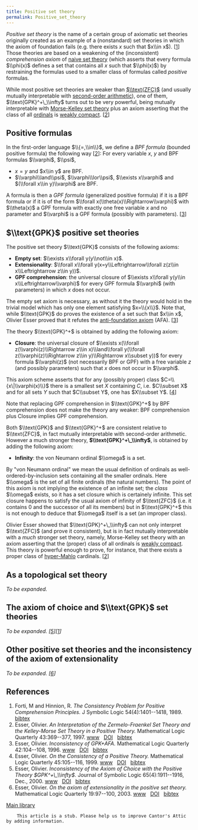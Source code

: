 ```yaml
---
title: Positive set theory
permalink: Positive_set_theory
---
```


*Positive set theory* is the name of a certain group of axiomatic set
theories originally created as an example of a (nonstandard) set
theories in which the axiom of foundation fails (e.g. there exists $x$
such that $x\\in x$).
\[[1](#bibkey_FortiHinnion89:ConsitencyProblemPositiveComp)\] Those
theories are based on a weakening of the (inconsistent) *comprehension
axiom* of
<a href="index.php?title=Naive_set_theory&amp;action=edit&amp;redlink=1" class="new" title="Naive set theory (page does not exist)">naive set theory</a>
(which asserts that every formula $\\phi(x)$ defines a set that contains
all $x$ such that $\\phi(x)$) by restraining the formulas used to a
smaller class of formulas called *positive* formulas.

While most positive set theories are weaker than
[$\\text{ZFC}$](ZFC "ZFC")
(and usually mutually interpretable with
<a href="http://en.wikipedia.org/wiki/second-order_arithmetic" class="extiw" title="wikipedia:second-order arithmetic">second-order arithmetic</a>),
one of them, $\\text{GPK}^+\_\\infty$ turns out to be very powerful,
being mutually interpretable with
<a href="Morse-Kelley_set_theory" class="mw-redirect" title="Morse-Kelley set theory">Morse-Kelley set theory</a>
plus an axiom asserting that the class of all
[ordinals](Ordinal "Ordinal")
is [weakly
compact](Weakly_compact "Weakly compact").
\[[2](#bibkey_Esser96:InterpretationZFCandMKinPositiveTheory)\]

## Positive formulas

In the first-order language $\\{=,\\in\\}$, we define a *BPF formula*
(bounded positive formula) the following way
\[[2](#bibkey_Esser96:InterpretationZFCandMKinPositiveTheory)\]: For
every variable $x$, $y$ and BPF formulas $\\varphi$, $\\psi$,

-   $x=y$ and $x\\in y$ are BPF.
-   $\\varphi\\land\\psi$, $\\varphi\\lor\\psi$, $\\exists x\\varphi$
    and $(\\forall x\\in y)\\varphi$ are BPF.

A formula is then a *GPF formula* (generalized positive formula) if it
is a BPF formula or if it is of the form $\\forall
x(\\theta(x)\\Rightarrow\\varphi)$ with $\\theta(x)$ a GPF formula with
exactly one free variable $x$ and no parameter and $\\varphi$ is a GPF
formula (possibly with parameters). \[[3](#bibkey_Esser96:GPKAFA)\]

## $\\text{GPK}$ positive set theories

The positive set theory $\\text{GPK}$ consists of the following axioms:

-   **Empty set**: $\\exists x\\forall y(y\\not\\in x)$.
-   **Extensionality**: $\\forall x\\forall
    y(x=y\\Leftrightarrow\\forall z(z\\in x\\Leftrightarrow z\\in y))$.
-   **GPF comprehension**: the universal closure of $\\exists x\\forall
    y(y\\in x\\Leftrightarrow\\varphi)$ for every GPF formula $\\varphi$
    (with parameters) in which $x$ does not occur.

The empty set axiom is necessary, as without it the theory would hold in
the trivial model which has only one element satisfying $x=\\{x\\}$.
Note that, while $\\text{GPK}$ do proves the existence of a set such
that $x\\in x$, Olivier Esser proved that it refutes the
<a href="http://en.wikipedia.org/wiki/anti-foundation_axiom" class="extiw" title="wikipedia:anti-foundation axiom">anti-foundation axiom</a>
(AFA). \[[3](#bibkey_Esser96:GPKAFA)\]

The theory $\\text{GPK}^+$ is obtained by adding the following axiom:

-   **Closure**: the universal closure of $\\exists x(\\forall
    z(\\varphi(z)\\Rightarrow z\\in x)\\land\\forall y(\\forall
    z(\\varphi(z)\\Rightarrow z\\in y)\\Rightarrow x\\subset y))$ for
    every formula $\\varphi(z)$ (not necessarily BPF or GPF) with a free
    variable $z$ (and possibly parameters) such that $x$ does not occur
    in $\\varphi$.

This axiom scheme asserts that for any (possibly proper) class
$C=\\{x\|\\varphi(x)\\}$ there is a smallest set $X$ containing $C$,
i.e. $C\\subset X$ and for all sets $Y$ such that $C\\subset Y$, one has
$X\\subset Y$. \[[4](#bibkey_Esser99:ConsistencyPositiveTheory)\]

Note that replacing GPF comprehension in $\\text{GPK}^+$ by BPF
comprehension does not make the theory any weaker: BPF comprehension
plus Closure implies GPF comprehension.

Both $\\text{GPK}$ and $\\text{GPK}^+$ are consistent relative to
$\\text{ZFC}$, in fact mutually interpretable with second-order
arithmetic. However a much stronger theory,
**$\\text{GPK}^+\_\\infty$**, is obtained by adding the following axiom:

-   **Infinity**: the von Neumann ordinal $\\omega$ is a set.

By "von Neumann ordinal" we mean the usual definition of ordinals as
well-ordered-by-inclusion sets containing all the smaller ordinals. Here
$\\omega$ is the set of all finite ordinals (the natural numbers). The
point of this axiom is not implying the existence of an infinite set;
the *class* $\\omega$ exists, so it has a set closure which is
certainely infinite. This set closure happens to satisfy the usual axiom
of infinity of $\\text{ZFC}$ (i.e. it contains 0 and the successor of
all its members) but in $\\text{GPK}^+$ this is not enough to deduce
that $\\omega$ itself is a set (an improper class).

Olivier Esser showed that $\\text{GPK}^+\_\\infty$ can not only
interpret $\\text{ZFC}$ (and prove it consistent), but is in fact
mutually interpretable with a *much* stronger set theory, namely,
Morse-Kelley set theory with an axiom asserting that the (proper) class
of all ordinals is [weakly
compact](Weakly_compact "Weakly compact").
This theory is powerful enough to prove, for instance, that there exists
a proper class of
[hyper-Mahlo](Mahlo "Mahlo")
cardinals.
\[[2](#bibkey_Esser96:InterpretationZFCandMKinPositiveTheory)\]

## As a topological set theory

*To be expanded.*

## The axiom of choice and $\\text{GPK}$ set theories

*To be expanded.
\[[5](#bibkey_Esser2000:InconsistencyACwithGPK)\]\[[1](#bibkey_FortiHinnion89:ConsitencyProblemPositiveComp)\]*

## Other positive set theories and the inconsistency of the axiom of extensionality

*To be expanded.
\[[6](#bibkey_Esser99:ExtensionalityInPositiveTheory)\]*

## References

1.  <span
    id="bibkey_FortiHinnion89:ConsitencyProblemPositiveComp">Forti, M
    and Hinnion, R. *The Consistency Problem for Positive Comprehension
    Principles.* J Symbolic Logic 54(4):1401--1418, 1989.
    <a href="javascript:bibpopup(&#39;@article%7BFortiHinnion89:ConsitencyProblemPositiveComp,%20%20%20AUTHOR%20=%20%7BForti,%20M%20and%20Hinnion,%20R.%7D,%3Cbr%3E%20%20%20%20TITLE%20=%20%7BThe%20Consistency%20Problem%20for%20Positive%20Comprehension%20Principles%7D,%3Cbr%3E%20%20JOURNAL%20=%20%7BJ.%20Symbolic%20Logic%7D,%3Cbr%3E%20FJOURNAL%20=%20%7BJournal%20of%20Symbolic%20Logic%7D,%3Cbr%3E%20%20%20VOLUME%20=%20%7B54%7D,%3Cbr%3E%20%20%20%20%20YEAR%20=%20%7B1989%7D,%3Cbr%3E%20%20%20NUMBER%20=%20%7B4%7D,%3Cbr%3E%20%20%20%20PAGES%20=%20%7B1401--1418%7D%7D&#39;)" class="bibtex">bibtex</a></span>
2.  <span
    id="bibkey_Esser96:InterpretationZFCandMKinPositiveTheory">Esser,
    Olivier. *An Interpretation of the Zermelo-Fraenkel Set Theory and
    the Kelley-Morse Set Theory in a Positive Theory.* Mathematical
    Logic Quarterly 43:369--377, 1997.
    <a href="http://onlinelibrary.wiley.com/doi/10.1002/malq.19970430309/abstract" class="extiw">www</a>   <a href="http://web.archive.org/web/20191005075342/http://dx.doi.org/10.1002/malq.19970430309" class="extiw">DOI</a>   <a href="javascript:bibpopup(&#39;@article%7BEsser96:InterpretationZFCandMKinPositiveTheory,%20%20author%20=%20%20%20%20%20%20%20%7BEsser,%20Olivier%7D,%3Cbr%3E%20%20title%20=%20%20%20%20%20%20%20%20%7BAn%20Interpretation%20of%20the%20Zermelo-Fraenkel%20Set%20Theory%20and%20the%20Kelley-Morse%20Set%20Theory%20in%20a%20Positive%20Theory%7D,%3Cbr%3E%20%20year%20=%20%20%20%20%20%20%20%20%20%7B1997%7D,%3Cbr%3E%20%20journal%20=%20%20%20%20%20%20%7BMathematical%20Logic%20Quarterly%7D,%3Cbr%3E%20%20doi%20=%20%20%20%20%20%20%20%20%20%20%7B10.1002/malq.19970430309%7D,%3Cbr%3E%20%20volume%20=%20%20%20%20%20%20%20%7B43%7D,%3Cbr%3E%20%20pages%20=%20%20%20%20%20%20%20%20%7B369--377%7D,%3Cbr%3E%20%20url%20=%20%20%20%20%20%20%20%20%20%20%7Bhttp://onlinelibrary.wiley.com/doi/10.1002/malq.19970430309/abstract%7D%7D&#39;)" class="bibtex">bibtex</a></span>
3.  <span id="bibkey_Esser96:GPKAFA">Esser, Olivier. *Inconsistency of
    GPK+AFA.* Mathematical Logic Quarterly 42:104--108, 1996.
    <a href="http://onlinelibrary.wiley.com/doi/10.1002/malq.19960420109/abstract" class="extiw">www</a>   <a href="http://web.archive.org/web/20191005075342/http://dx.doi.org/10.1002/malq.19960420109" class="extiw">DOI</a>   <a href="javascript:bibpopup(&#39;@article%7BEsser96:GPKAFA,%20%20author%20=%20%20%20%20%20%20%20%7BEsser,%20Olivier%7D,%3Cbr%3E%20%20title%20=%20%20%20%20%20%20%20%20%7BInconsistency%20of%20GPK+AFA%7D,%3Cbr%3E%20%20year%20=%20%20%20%20%20%20%20%20%20%7B1996%7D,%3Cbr%3E%20%20journal%20=%20%20%20%20%20%20%7BMathematical%20Logic%20Quarterly%7D,%3Cbr%3E%20%20doi%20=%20%20%20%20%20%20%20%20%20%20%7B10.1002/malq.19960420109%7D,%3Cbr%3E%20%20volume%20=%20%20%20%20%20%20%20%7B42%7D,%3Cbr%3E%20%20pages%20=%20%20%20%20%20%20%20%20%7B104--108%7D,%3Cbr%3E%20%20url%20=%20%20%20%20%20%20%20%20%20%20%7Bhttp://onlinelibrary.wiley.com/doi/10.1002/malq.19960420109/abstract%7D%7D&#39;)" class="bibtex">bibtex</a></span>
4.  <span id="bibkey_Esser99:ConsistencyPositiveTheory">Esser, Olivier.
    *On the Consistency of a Positive Theory.* Mathematical Logic
    Quarterly 45:105--116, 1999.
    <a href="http://onlinelibrary.wiley.com/doi/10.1002/malq.19990450110/abstract" class="extiw">www</a>   <a href="http://web.archive.org/web/20191005075342/http://dx.doi.org/10.1002/malq.19990450110" class="extiw">DOI</a>   <a href="javascript:bibpopup(&#39;@article%7BEsser96:ConsistencyPositiveTheory,%20%20author%20=%20%20%20%20%20%20%20%7BEsser,%20Olivier%7D,%3Cbr%3E%20%20title%20=%20%20%20%20%20%20%20%20%7BOn%20the%20Consistency%20of%20a%20Positive%20Theory%7D,%3Cbr%3E%20%20year%20=%20%20%20%20%20%20%20%20%20%7B1999%7D,%3Cbr%3E%20%20journal%20=%20%20%20%20%20%20%7BMathematical%20Logic%20Quarterly%7D,%3Cbr%3E%20%20doi%20=%20%20%20%20%20%20%20%20%20%20%7B10.1002/malq.19990450110%7D,%3Cbr%3E%20%20volume%20=%20%20%20%20%20%20%20%7B45%7D,%3Cbr%3E%20%20pages%20=%20%20%20%20%20%20%20%20%7B105--116%7D,%3Cbr%3E%20%20url%20=%20%20%20%20%20%20%20%20%20%20%7Bhttp://onlinelibrary.wiley.com/doi/10.1002/malq.19990450110/abstract%7D%7D&#39;)" class="bibtex">bibtex</a></span>
5.  <span id="bibkey_Esser2000:InconsistencyACwithGPK">Esser, Olivier.
    *Inconsistency of the Axiom of Choice with the Positive Theory
    $GPK^+\_\\infty$.* Journal of Symbolic Logic 65(4):1911--1916,
    Dec., 2000.
    <a href="http://www.jstor.org/stable/2695086" class="extiw">www</a>   <a href="http://web.archive.org/web/20191005075342/http://dx.doi.org/10.2307/2695086" class="extiw">DOI</a>   <a href="javascript:bibpopup(&#39;@article%7BEsser2000:InconsistencyACwithGPK,%20%20author%20=%20%20%20%20%20%20%20%7BEsser,%20Olivier%7D,%3Cbr%3E%20%20title%20=%20%20%20%20%20%20%20%20%7BInconsistency%20of%20the%20Axiom%20of%20Choice%20with%20the%20Positive%20Theory%20$GPK%5E+_\infty$%7D,%3Cbr%3E%20%20year%20=%20%20%20%20%20%20%20%20%20%7B2000%7D,%3Cbr%3E%20%20month%20=%20%20%20%20%20%20%20%20%7BDec.%7D%20%20journal%20=%20%20%20%20%20%20%7BJournal%20of%20Symbolic%20Logic%7D,%3Cbr%3E%20%20volume%20=%20%20%20%20%20%20%20%7B65%7D,%3Cbr%3E%20%20number%20=%20%20%20%20%20%20%20%7B4%7D,%3Cbr%3E%20%20pages%20=%20%20%20%20%20%20%20%20%7B1911--1916%7D,%3Cbr%3E%20%20doi%20=%20%20%20%20%20%20%20%20%20%20%7B10.2307/2695086%7D,%3Cbr%3E%20%20url%20=%20%20%20%20%20%20%20%20%20%20%7Bhttp://www.jstor.org/stable/2695086%7D%7D&#39;)" class="bibtex">bibtex</a></span>
6.  <span id="bibkey_Esser99:ExtensionalityInPositiveTheory">Esser,
    Olivier. *On the axiom of extensionality in the positive set
    theory.* Mathematical Logic Quarterly 19:97--100, 2003.
    <a href="http://onlinelibrary.wiley.com/doi/10.1002/malq.200310009/abstract" class="extiw">www</a>   <a href="http://web.archive.org/web/20191005075342/http://dx.doi.org/10.1002/malq.200310009" class="extiw">DOI</a>   <a href="javascript:bibpopup(&#39;@article%7BEsser96:ExtensionalityInPositiveTheory,%20%20author%20=%20%20%20%20%20%20%20%7BEsser,%20Olivier%7D,%3Cbr%3E%20%20title%20=%20%20%20%20%20%20%20%20%7BOn%20the%20axiom%20of%20extensionality%20in%20the%20positive%20set%20theory%7D,%3Cbr%3E%20%20year%20=%20%20%20%20%20%20%20%20%20%7B2003%7D,%3Cbr%3E%20%20journal%20=%20%20%20%20%20%20%7BMathematical%20Logic%20Quarterly%7D,%3Cbr%3E%20%20doi%20=%20%20%20%20%20%20%20%20%20%20%7B10.1002/malq.200310009%7D,%3Cbr%3E%20%20volume%20=%20%20%20%20%20%20%20%7B19%7D,%3Cbr%3E%20%20pages%20=%20%20%20%20%20%20%20%20%7B97--100%7D,%3Cbr%3E%20%20url%20=%20%20%20%20%20%20%20%20%20%20%7Bhttp://onlinelibrary.wiley.com/doi/10.1002/malq.200310009/abstract%7D%7D&#39;)" class="bibtex">bibtex</a></span>

[Main
library](Library "Library")

  

        This article is a stub. Please help us to improve Cantor's Attic by adding information.


